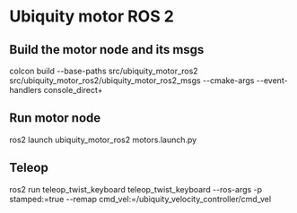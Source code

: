 # Ubiquity motor ROS 2

## Build the motor node and its msgs
colcon build --base-paths src/ubiquity_motor_ros2 src/ubiquity_motor_ros2/ubiquity_motor_ros2_msgs --cmake-args --event-handlers console_direct+

## Run motor node

ros2 launch ubiquity_motor_ros2 motors.launch.py

## Teleop 

ros2 run teleop_twist_keyboard teleop_twist_keyboard --ros-args -p stamped:=true --remap cmd_vel:=/ubiquity_velocity_controller/cmd_vel